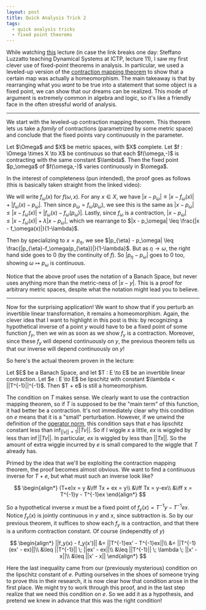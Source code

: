 ```yaml
---
layout: post
title: Quick Analysis Trick 2
tags:
  - quick analysis tricks
  - fixed point theorems
---
```


While watching [this](https://www.youtube.com/watch?v=dpBb55MtbPs&list=PLLq_gUfXAnkmC-VWIJ_HW8cdOZLEtHfXJ&index=11)
lecture (in case the link breaks one day: Steffano Luzzatto teaching Dynamical Systems at ICTP, lecture 11),
I saw my first clever use of fixed-point theorems in analysis. In particular,
we used a leveled-up version of the 
[contraction mapping theorem](https://en.wikipedia.org/wiki/Banach_fixed-point_theorem)
to show that a certain map was actually a homeomorphism. The main takeaway
is that by rearranging what you _want_ to be true into a statement that
some object is a fixed point, we can show that our dreams can be realized.
This mode of argument is extremely common in algebra and logic, so it's
like a friendly face in the often stressful world of analysis.

---

We start with the leveled-up contraction mapping theorem. This theorem 
lets us take a _family_ of contractions (parametrized by some metric space)
and conclude that the fixed points vary continuously in the parameter.

<div class="boxed" markdown=1>
  Let $\Omega$ and $X$ be metric spaces, with $X$ complete. 
  Let $f : \Omega \times X \to X$ be continuous so that each $f(\omega,-)$ 
  is contracting with the same constant $\lambda$. Then the fixed point
  $p_\omega$ of $f(\omega,-)$ varies continuously in $\omega$.
</div>

In the interest of completeness (pun intended), the proof goes as follows
(this is basically taken straight from the linked video):

We will write $f_\omega(x)$ for $f(\omega,x)$. For any $x \in X$, we have 
$|x - p_\omega| \leq |x - f_\omega(x)| + |f_\omega(x) - p_\omega|$.
Then since $p_\omega = f_\omega(p_\omega)$, we see this is the same as
$|x - p_\omega| \leq |x - f_\omega(x)| + |f_\omega(x) - f_\omega(p_\omega)|$.
Lastly, since $f_\omega$ is a contraction, 
$|x - p_\omega| \leq |x - f_\omega(x)| + \lambda|x - p_\omega|$,
which we rearrange to $|x - p_\omega| \leq \frac{|x - f_\omega(x)|}{1-\lambda}$.

Then by specializing to $x = p_{\eta}$, we see
$|p_{\eta} - p_\omega| \leq \frac{|p_{\eta}-f_\omega(p_{\eta})|}{1-\lambda}$.
But as $\eta \to \omega$, the right hand side goes to $0$ 
(by the continuity of $f$). So $|p_{\eta} - p_\omega|$ goes to $0$ too,
showing $\omega \mapsto p_\omega$ is continuous.

Notice that the above proof uses the notation of a Banach Space, but never uses
anything more than the metric-ness of $|x-y|$. This is a proof for arbitrary
metric spaces, despite what the notation might lead you to believe.

---

Now for the surprising application! We want to show that if you perturb an
invertible linear transformation, it remains a homeomorphism. Again, the clever 
idea that I want to highlight in this post is this: by recognizing a hypothetical
inverse of a point $y$ would have to be a fixed point of some function $f_y$,
then we win as soon as we show $f_y$ is a contraction. Moreover, since these
$f_y$ will depend continuously on $y$, the previous theorem tells us that 
our inverse will depend continuously on $y$! 

So here's the actual theorem proven in the lecture:

<div class="boxed" markdown=1>
  Let $E$ be a Banach Space, and let $T : E \to E$ be an 
  invertible linear contraction. Let $e : E \to E$ 
  be lipschitz with constant $\lambda < ||T^{-1}||^{-1}$. Then 
  $T + e$ is still a homeomorphism.
</div>

The condition on $T$ makes sense. We clearly want to use the contraction 
mapping theorem, so if $T$ is supposed to be the "main term" of this function,
it had better be a contraction. It's not immediately clear why this condition
on $e$ means that it is a "small" perturbation. However, if we unwind the
definition of the [operator norm](https://en.wikipedia.org/wiki/Operator_norm),
this condition says that $e$ has lipschitz constant less than 
$\inf_{||v||=1} ||Tv||$. So if I wiggle $x$ a little, $ex$ is wiggled by 
less than $\inf ||Tv||$. In particular, $ex$ is wiggled by less than $||Tx||$.
So the amount of extra wiggle incurred by $e$ is small compared to the wiggle
that $T$ already has.

Primed by the idea that we'll be exploiting the contraction mapping theorem, 
the proof becomes almost obvious. We want to find a continuous inverse for
$T+e$, but what must such an inverse look like? 

$$
\begin{align*}
(T+e)x = y 
&\iff Tx + ex = y\\
&\iff Tx = y-ex\\
&\iff x = T^{-1}y - T^{-1}ex
\end{align*}
$$

So a hypothetical inverse $x$ must be a fixed point of $f_y(x) = T^{-1}y - T^{-1}ex$.
Notice $f_y(x)$ is jointly continuous in $y$ and $x$, since subtraction is. 
So by our previous theorem, it suffices to show each $f_y$ is a contraction,
and that there is a uniform contraction constant. Of course (independtly of $y$)

$$
\begin{align*}
||f_y(x) - f_y(x')|| 
&= ||T^{-1}ex' - T^{-1}ex||\\
&= ||T^{-1}(ex' - ex)||\\
&\leq ||T^{-1}|| \; ||ex' - ex||\\
&\leq ||T^{-1}|| \; \lambda \; ||x' - x||\\
&\leq ||x' - x||
\end{align*}
$$

Here the last inequality came from our (previously mysterious) condition on
the lipschitz constant of $e$. Putting ourselves in the shoes of someone trying
to prove this in their research, it is now clear how that condition arose
in the first place. We might try to work through this proof, and in the last
step realize that we need this condition on $e$. So we add it as a hypothesis,
and pretend we knew in advance that this was the right condition! 
